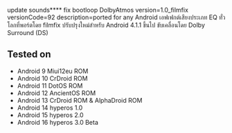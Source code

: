 update sounds****
fix bootloop
DolbyAtmos
version=1.0_filmfix
versionCode=92
description=ported  for any Android 
เอฟเฟกต์เสียงประเภท EQ ทั่วโลกที่พอร์ตโดย filmfix ปรับปรุงใหม่สำหรับ Android 4.1.1 ขึ้นไป ขับเคลื่อนโดย Dolby Surround (DS)
## Tested on
- Android 9 Miui12eu ROM
- Android 10 CrDroid ROM
- Android 11 DotOS ROM
- Android 12 AncientOS ROM
- Android 13 CrDroid ROM & AlphaDroid ROM
- Android 14 hyperos 1.0
- Android 15 hyperos 2.0
- Android 16 hyperos 3.0 Beta
